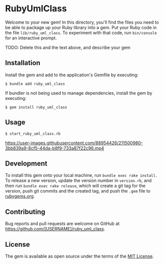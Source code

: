 # RubyUmlClass

Welcome to your new gem! In this directory, you'll find the files you need to be able to package up your Ruby library into a gem. Put your Ruby code in the file `lib/ruby_uml_class`. To experiment with that code, run `bin/console` for an interactive prompt.

TODO: Delete this and the text above, and describe your gem

## Installation

Install the gem and add to the application's Gemfile by executing:

    $ bundle add ruby_uml_class

If bundler is not being used to manage dependencies, install the gem by executing:

    $ gem install ruby_uml_class

## Usage

    $ start_ruby_uml_class.rb

https://user-images.githubusercontent.com/88954426/211500980-3bb839a9-8cf5-44da-b8f9-733a87f22c96.mp4

## Development

To install this gem onto your local machine, run `bundle exec rake install`. To release a new version, update the version number in `version.rb`, and then run `bundle exec rake release`, which will create a git tag for the version, push git commits and the created tag, and push the `.gem` file to [rubygems.org](https://rubygems.org).

## Contributing

Bug reports and pull requests are welcome on GitHub at https://github.com/[USERNAME]/ruby_uml_class.

## License

The gem is available as open source under the terms of the [MIT License](https://opensource.org/licenses/MIT).
